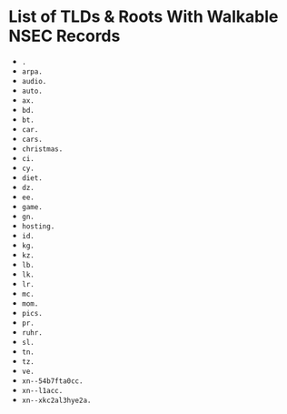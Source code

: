 # List of TLDs & Roots With Walkable NSEC Records

* `.`
* `arpa.`
* `audio.`
* `auto.`
* `ax.`
* `bd.`
* `bt.`
* `car.`
* `cars.`
* `christmas.`
* `ci.`
* `cy.`
* `diet.`
* `dz.`
* `ee.`
* `game.`
* `gn.`
* `hosting.`
* `id.`
* `kg.`
* `kz.`
* `lb.`
* `lk.`
* `lr.`
* `mc.`
* `mom.`
* `pics.`
* `pr.`
* `ruhr.`
* `sl.`
* `tn.`
* `tz.`
* `ve.`
* `xn--54b7fta0cc.`
* `xn--l1acc.`
* `xn--xkc2al3hye2a.`
